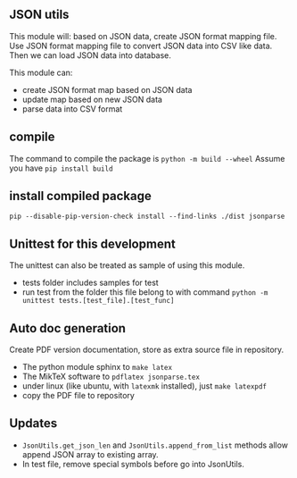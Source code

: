 ## JSON utils
This module will: based on JSON data, create JSON format mapping file. Use JSON format mapping file to convert JSON data into CSV like data. Then we can load JSON data into database.

This module can:

- create JSON format map based on JSON data
- update map based on new JSON data
- parse data into CSV format

## compile
The command to compile the package is
```python -m build --wheel```
Assume you have `pip install build`

## install compiled package
```pip --disable-pip-version-check install --find-links ./dist jsonparse```

## Unittest for this development
The unittest can also be treated as sample of using this module.

- tests folder includes samples for test
- run test from the folder this file belong to with command `python -m unittest tests.[test_file].[test_func]`

## Auto doc generation
Create PDF version documentation, store as extra source file in repository.

- The python module sphinx to `make latex`
- The MikTeX software to `pdflatex jsonparse.tex`
- under linux (like ubuntu, with `latexmk` installed), just `make latexpdf`
- copy the PDF file to repository

## Updates

- `JsonUtils.get_json_len` and `JsonUtils.append_from_list` methods allow append JSON array to existing array.
- In test file, remove special symbols before go into JsonUtils.